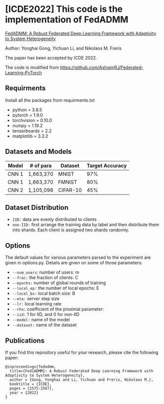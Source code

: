 # [ICDE2022] This code is the implementation of FedADMM
[FedADMM: A Robust Federated Deep Learning Framework with Adaptivity to System Heterogeneity](https://ieeexplore.ieee.org/abstract/document/9835545)

Author: Yonghai Gong, Yichuan Li, and  Nikolaos M. Freris

The paper has been accepted by ICDE 2022.

The code is modified from https://github.com/AshwinRJ/Federated-Learning-PyTorch

## Requirments

Install all the packages from requirments.txt

* python = 3.8.5
* pytorch = 1.9.0
* torchvision = 0.10.0
* numpy = 1.19.2
* tensorboardx = 2.2
* matplotlib = 3.3.2

## Datasets and Models

| Model | \# of para | Dataset | Target Accuracy |
| --- | --- | --- | --- |
| CNN 1 | 1,663,370 | MNIST | 97% |
| CNN 1 | 1,663,370 | FMNIST | 80% |
| CNN 2 | 1,105,098 | CIFAR-10 | 45% |

## Dataset Distribution

*   `IID:` data are evenly distributed to clients
*   `non-IID:` first arrange the training data by label and then distribute them into shards. Each client is assigned two shards randomly.

## Options

The default values for various parameters parsed to the experiment are given in options.py. Details are given on some of those parameters:

*   `--num_users`: number of users: m
*   `--frac:` the fraction of clients: C
*   `--epochs:` number of global rounds of training
*   `--local_ep:` the number of local epochs: E
*   `--local_bs:` local batch size: B
*   `--eta:` server step size
*   `--lr:` local learning rate
*   `--rho:` coefficient of the proximal parameter:
*   `--iid:` 1 for IID, and 0 for non-IID
*   `--model:` name of the model
*   `--dataset:` name of the dataset


## Publications
If you find this repository useful for your research, please cite the following paper:
```
@inproceedings{fedadmm,
  title={Fed{ADMM}: A Robust Federated Deep Learning Framework with Adaptivity to System Heterogeneity},
  author = {Gong, Yonghai and Li, Yichuan and Freris, Nikolaos M.},
  booktitle = {ICDE},
  pages = {2575-2587},
  year = {2022}
}
```
